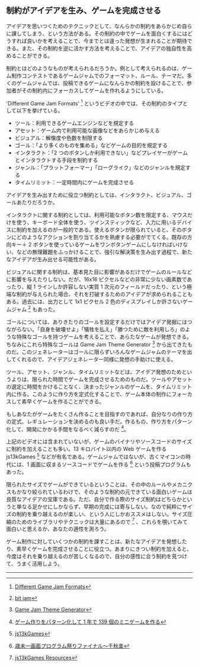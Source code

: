 ## 制約がアイデアを生み、ゲームを完成させる

アイデアを思いつくためのテクニックとして、なんらかの制約をあらかじめ自らに課してしまう、という方法がある。その制約の中でゲームを面白くするにはどうすれば良いかを考えることで、今までとは違った発想が生まれることが期待できる。また、その制約を逆に活かす方法を考えることで、アイデアの独自性を高めることができる。

制約とはどのようなものが考えられるだろうか。例として考えられるのは、ゲーム制作コンテストであるゲームジャムでのフォーマット、ルール、テーマだ。多くのゲームジャムでは、投稿できるゲームになんらかの制約を設けることで、参加者がその制約内にフォーカスしてゲームを作れるようにしている。

'Different Game Jam Formats' [^1] というビデオの中では、その制約のタイプとして以下を挙げている。

- ツール：利用できるゲームエンジンなどを規定する
- アセット：ゲーム内で利用可能な画像などをあらかじめ与える
- ビジュアル：解像度や色数を制限する
- ゴール：「より多くのものを集める」などゲームの目的を規定する
- インタラクト：「2 つのボタンしか利用できない」などプレイヤーがゲームとインタラクトする手段を制約する
- ジャンル：「プラットフォーマー」「ローグライク」などのジャンルを規定する
- タイムリミット：一定時間内にゲームを完成させる

アイデアを生み出すために役立つ制約としては、インタラクト、ビジュアル、ゴールあたりだろうか。

インタラクトに関する制約としては、利用可能なボタン数を限定する、マウスだけを使う、キーボード全体を使う、ツインスティックなど、入力に用いるデバイスに制約を加えるのが一般的である。使えるボタンが限られていると、そのボタンにどのようなアクションを割り当てるかを熟慮する必要がでてくる。既存の方向キー＋ 2 ボタンを使っているゲームをワンボタンゲームにしなければいけない、などの無理難題をふっかけることで、強引な解決策を生み出す過程で、新たなアイデアが生み出せる可能性がある。

ビジュアルに関する制約は、基本見た目に影響があるだけでゲームのルールなどに影響を与えたりしない。だが、16x16 ピクセルなどの非常に少ない画素数であったり、縦 1 ラインしか許容しない実質 1 次元のフィールドだったり、という極端な制約が与えられた場合、それを打破するためのアイデアが求められることもある。過去には、出力として 1x1 ピクセル 2 色のディスプレイしか許さないゲームジャム [^2] もあった。

ゴールについては、ありきたりのゴールを設定するだけではアイデア発掘にはつながらない。「自身を破壊せよ」「犠牲を払え」「勝つために敵を利用しろ」のような特殊なゴールを持つゲームを考えることで、あらたなゲームが発想できる。ちなみにこれら特殊なゴールは Game Jam Theme Generator [^3] から出てきたものだ。このジェネレーターはゴールに限らずいろんなゲームジャムのテーマを出してくれるので、アイデアジェネレーター同様に発想の手助けに使える。

ツール、アセット、ジャンル、タイムリミットなどは、アイデア発想のためというよりは、限られた時間でゲームを完成させるためのものだ。ツールやアセットの選定に時間をかけることなく、決まったジャンルのゲームを、タイムリミット内に作る。このように作り方を定式化することで、ゲーム本体の制作にフォーカスして素早くゲームを作ることができる。

もしあなたがゲームをたくさん作ることを目指すのであれば、自分なりの作り方の定式、レギュレーションを決めるのも良い手だ。作るもの、作り方をパターン化して、開発にかかる手間をなるべく減らすのだ [^4]。

上記のビデオには含まれていないが、ゲームのバイナリやソースコードのサイズに制約を加えることも多い。13 キロバイト以内の Web ゲームを作る js13kGames [^5] などが有名である。ゲームジャムではないが、古くマイコンの時代には、1 画面に収まるソースコードでゲームを作る [^6] という投稿プログラムもあった。

限られたサイズでゲームができているということは、その中のルールやメカニクスもかなり絞られているわけで、そのような制約の元できている面白いゲームは良質なアイデアの宝庫である。ただ、自分で作る際のサイズ制約はどちらかというと単なる足かせにしかならず、早期の完成には寄与しない。なので純粋にサイズの制約を乗り越えるのが楽しい、という人にしかおススメはしない。サイズ圧縮のためのライブラリやテクニックは大量にあるので [^7] 、これらを覗いてみて面白いと思えるか、あなたの適性を測ろう。

ゲーム制作に対していくつかの制約を課すことは、新たなアイデアを発想したり、素早くゲームを完成させることに役立つ。あまりにきつい制約を加えると、今度はそれを乗り越えるのが苦しくなるので、自分の感性に合う制約を見つけて、うまく活用しよう。

---

[^1]: [Different Game Jam Formats](https://www.youtube.com/watch?v=P7WgK1AZnmM)
[^2]: [bit jam](https://itch.io/jam/bit-jam)
[^3]: [Game Jam Theme Generator](https://letsmakeagame.net/game-jam-theme-generator/)
[^4]: [ゲーム作りをパターン化して 1 年で 139 個のミニゲームを作る](https://aba.hatenablog.com/entry/2021/12/28/192244)
[^5]: [js13kGames](https://js13kgames.com/)
[^6]: [歳末一画面プログラム祭りファイナル～千秋楽](https://fukenko.hatenablog.com/entry/2022/12/31/000000)
[^7]: [js13kGames Resources](https://js13kgames.github.io/resources/)
